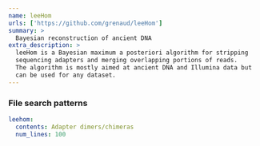 ```yaml
---
name: leeHom
urls: ['https://github.com/grenaud/leeHom']
summary: >
  Bayesian reconstruction of ancient DNA
extra_description: >
  leeHom is a Bayesian maximum a posteriori algorithm for stripping
  sequencing adapters and merging overlapping portions of reads.
  The algorithm is mostly aimed at ancient DNA and Illumina data but
  can be used for any dataset.
---
```


### File search patterns

```yaml
leehom:
  contents: Adapter dimers/chimeras
  num_lines: 100
```